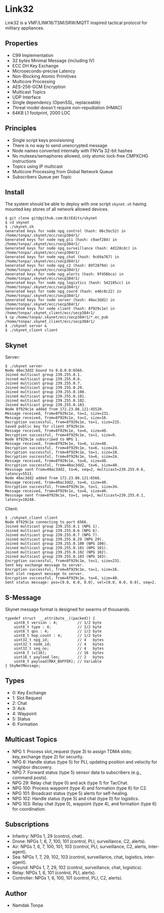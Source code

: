 Link32
======

Link32 is a VMF/LINK16/TSM/SRW/MQTT inspired tactical protocol for military appliances.

Properties
----------

* C99 Implementation
* 32 bytes Minimal Message (including IV)
* ECC DH Key Exchange
* Microseconds-precise Latency
* Non-Blocking Atomic Primitives
* Multicore Processing
* AES-256-GCM Encryption
* Multicast Topics
* UDP Interface
* Single dependency (OpenSSL, replaceable)
* Threat model doesn't require non-repudiation (HMAC)
* 64KB L1 footprint, 2000 LOC

Principles
----------

* Single script keys provisioning
* There is no way to send unencrypted message
* Node names converted internally with FNV1a 32-bit hashes
* No mutexes/semaphores allowed, only atomic lock-free CMPXCHG instructions
* Topics using IP multicast
* Multicore Processing from Global Network Queue
* Subscribers Queue per Topic

Install
-------

The system should be able to deploy with one script `skynet.sh` having mounted key stores of all network allowed devices.

```
$ git clone git@github.com:BitEdits/skynet
$ cd skynet
$ ./skynet.sh
Generated keys for node npg_control (hash: 06c5bc52) in /home/tonpa/.skynet/ecc/secp384r1/
Generated keys for node npg_pli (hash: c9aef284) in /home/tonpa/.skynet/ecc/secp384r1/
Generated keys for node npg_surveillance (hash: 4d128cdc) in /home/tonpa/.skynet/ecc/secp384r1/
Generated keys for node npg_chat (hash: 9c69a767) in /home/tonpa/.skynet/ecc/secp384r1/
Generated keys for node npg_c2 (hash: 89f28794) in /home/tonpa/.skynet/ecc/secp384r1/
Generated keys for node npg_alerts (hash: 9f456bca) in /home/tonpa/.skynet/ecc/secp384r1/
Generated keys for node npg_logistics (hash: 542105cc) in /home/tonpa/.skynet/ecc/secp384r1/
Generated keys for node npg_coord (hash: e46c0c22) in /home/tonpa/.skynet/ecc/secp384r1/
Generated keys for node server (hash: 40ac3dd2) in /home/tonpa/.skynet/ecc/secp384r1/
Generated keys for node client (hash: 8f929c1e) in /home/tonpa/.skynet_client/ecc/secp384r1/
$ cp /home/tonpa/.skynet/ecc/secp384r1/*.ec_pub /home/tonpa/.skynet_client/ecc/secp384r1/
$ ./skynet server &
$ ./skynet_client client
```

Skynet
------

Server:

```
$ ./skynet server
Node 40ac3dd2 bound to 0.0.0.0:6566.
Joined multicast group 239.255.0.1.
Joined multicast group 239.255.0.6.
Joined multicast group 239.255.0.7.
Joined multicast group 239.255.0.29.
Joined multicast group 239.255.0.100.
Joined multicast group 239.255.0.101.
Joined multicast group 239.255.0.102.
Joined multicast group 239.255.0.103.
Node 8f929c1e added from 172.23.86.121:45520.
Message received, from=8f929c1e, to=1, size=231.
Message received, from=8f929c1e, to=1, size=16.
Decryption successful, from=8f929c1e, to=1, size=215.
Saved public key for client 8f929c1e.
Message received, from=8f929c1e, to=6, size=40.
Decryption successful, from=8f929c1e, to=1, size=0.
Node 8f929c1e subscribed to NPG 1.
Message received, from=8f929c1e, to=6, size=40.
Decryption successful, from=8f929c1e, to=6, size=24.
Encryption successful, from=8f929c1e, to=1, size=18.
Decryption successful, from=8f929c1e, to=6, size=24.
Message received, from=8f929c1e, to=6, size=40.
Encryption successful, from=40ac3dd2, to=6, size=40.
Messsage sent from=40ac3dd2, to=6, seq=2, multicast=239.255.0.6, latency=5511.
Node 40ac3dd2 added from 172.23.86.121:6566.
Message received, from=40ac3dd2, to=6, size=40.
Encryption successful, from=8f929c1e, to=1, size=34.
Message received, from=8f929c1e, to=6, size=40.
Messsage sent from=8f929c1e, to=1, seq=3, multicast=239.255.0.1, latency=10248.
```

Client:

```
$ ./skynet_client client
Node 8f929c1e connecting to port 6566.
Joined multicast group 239.255.0.1 (NPG 1).
Joined multicast group 239.255.0.6 (NPG 6).
Joined multicast group 239.255.0.7 (NPG 7).
Joined multicast group 239.255.0.29 (NPG 29).
Joined multicast group 239.255.0.100 (NPG 100).
Joined multicast group 239.255.0.101 (NPG 101).
Joined multicast group 239.255.0.102 (NPG 102).
Joined multicast group 239.255.0.103 (NPG 103).
Encryption successful, from=8f929c1e, to=1, size=231.
Sent key exchange message to server.
Encryption successful, from=8f929c1e, to=1, size=16.
Sent slot request message to server.
Encryption successful, from=8f929c1e, to=6, size=40.
Sent status message: pos=[0.0, 0.0, 0.0], vel=[0.0, 0.0, 0.0], seq=2.
```

S-Message
---------

Skynet message format is designed for swarms of thousands.

```
typedef struct  __attribute__((packed)) {
    uint8_t version : 4;         // 1/2 byte
    uint8_t type : 4;            // 1/2 byte
    uint8_t qos : 4;             // 1/2 byte
    uint8_t hop_count : 4;       // 1/2 byte
    uint32_t npg_id;             // 4   bytes
    uint32_t node_id;            // 4   bytes
    uint32_t seq_no;             // 4   bytes
    uint8_t iv[16];              // 16  bytes
    uint16_t payload_len;        // 2   bytes
    uint8_t payload[MAX_BUFFER]; // Variable
} SkyNetMessage;
```

Types
-----

* 0: Key Exchange
* 1: Slot Request
* 2: Chat
* 3: Ack
* 4: Waypoint
* 5: Status
* 6: Formation

Multicast Topics
----------------

* NPG 1: Process slot_request (type 3) to assign TDMA slots; key_exchange (type 2) for security.
* NPG 6: Handle status (type 5) for PLI, updating position and velocity for neighbor discovery.
* NPG 7: Forward status (type 5) sensor data to subscribers (e.g., command posts).
* NPG 29: Relay chat (type 0) and ack (type 1) for TacChat.
* NPG 100: Process waypoint (type 4) and formation (type 6) for C2.
* NPG 101: Broadcast status (type 5) alerts for self-healing.
* NPG 102: Handle status (type 5) and chat (type 0) for logistics.
* NPG 103: Relay chat (type 0), waypoint (type 4), and formation (type 6) for coordination.

Subscriptions
-------------

* Infantry: NPGs 1, 29 (control, chat).
* Drone: NPGs 1, 6, 7, 100, 101 (control, PLI, surveillance, C2, alerts).
* Air: NPGs 1, 6, 7, 100, 101, 103 (control, PLI, surveillance, C2, alerts, inter-agent).
* Sea: NPGs 1, 7, 29, 102, 103 (control, surveillance, chat, logistics, inter-agent).
* Ground: NPGs 1, 7, 29, 102 (control, surveillance, chat, logistics).
* Relay: NPGs 1, 6, 101 (control, PLI, alerts).
* Controller: NPGs 1, 6, 100, 101 (control, PLI, C2, alerts).

Author
------

* Namdak Tonpa

